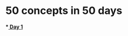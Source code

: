 # 50 concepts in 50 days
<b>*<a href="https://github.com/dev-kumaresan/HTML-CSS-JS/tree/main/Day1"> Day 1</a></b><br>
